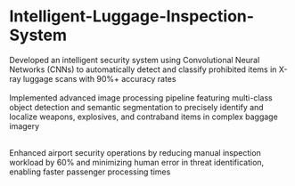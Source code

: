 # Intelligent-Luggage-Inspection-System

Developed an intelligent security system using Convolutional Neural Networks (CNNs) to automatically detect and classify prohibited items in X-ray luggage scans with 90%+ accuracy rates <br> <br>
Implemented advanced image processing pipeline featuring multi-class object detection and semantic segmentation to precisely identify and localize weapons, explosives, and contraband items in complex baggage imagery <br> <br>

Enhanced airport security operations by reducing manual inspection workload by 60% and minimizing human error in threat identification, enabling faster passenger processing times
